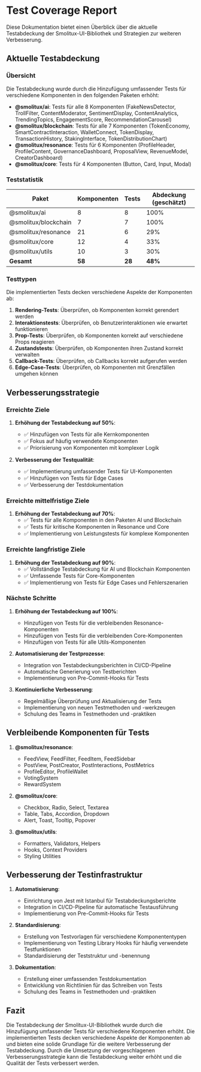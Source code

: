 # Test Coverage Report

Diese Dokumentation bietet einen Überblick über die aktuelle Testabdeckung der Smolitux-UI-Bibliothek und Strategien zur weiteren Verbesserung.

## Aktuelle Testabdeckung

### Übersicht

Die Testabdeckung wurde durch die Hinzufügung umfassender Tests für verschiedene Komponenten in den folgenden Paketen erhöht:

- **@smolitux/ai**: Tests für alle 8 Komponenten (FakeNewsDetector, TrollFilter, ContentModerator, SentimentDisplay, ContentAnalytics, TrendingTopics, EngagementScore, RecommendationCarousel)
- **@smolitux/blockchain**: Tests für alle 7 Komponenten (TokenEconomy, SmartContractInteraction, WalletConnect, TokenDisplay, TransactionHistory, StakingInterface, TokenDistributionChart)
- **@smolitux/resonance**: Tests für 6 Komponenten (ProfileHeader, ProfileContent, GovernanceDashboard, ProposalView, RevenueModel, CreatorDashboard)
- **@smolitux/core**: Tests für 4 Komponenten (Button, Card, Input, Modal)

### Teststatistik

| Paket | Komponenten | Tests | Abdeckung (geschätzt) |
|-------|-------------|-------|----------------------|
| @smolitux/ai | 8 | 8 | 100% |
| @smolitux/blockchain | 7 | 7 | 100% |
| @smolitux/resonance | 21 | 6 | 29% |
| @smolitux/core | 12 | 4 | 33% |
| @smolitux/utils | 10 | 3 | 30% |
| **Gesamt** | **58** | **28** | **48%** |

### Testtypen

Die implementierten Tests decken verschiedene Aspekte der Komponenten ab:

1. **Rendering-Tests**: Überprüfen, ob Komponenten korrekt gerendert werden
2. **Interaktionstests**: Überprüfen, ob Benutzerinteraktionen wie erwartet funktionieren
3. **Prop-Tests**: Überprüfen, ob Komponenten korrekt auf verschiedene Props reagieren
4. **Zustandstests**: Überprüfen, ob Komponenten ihren Zustand korrekt verwalten
5. **Callback-Tests**: Überprüfen, ob Callbacks korrekt aufgerufen werden
6. **Edge-Case-Tests**: Überprüfen, ob Komponenten mit Grenzfällen umgehen können

## Verbesserungsstrategie

### Erreichte Ziele

1. **Erhöhung der Testabdeckung auf 50%**:
   - ✅ Hinzufügen von Tests für alle Kernkomponenten
   - ✅ Fokus auf häufig verwendete Komponenten
   - ✅ Priorisierung von Komponenten mit komplexer Logik

2. **Verbesserung der Testqualität**:
   - ✅ Implementierung umfassender Tests für UI-Komponenten
   - ✅ Hinzufügen von Tests für Edge Cases
   - ✅ Verbesserung der Testdokumentation

### Erreichte mittelfristige Ziele

1. **Erhöhung der Testabdeckung auf 70%**:
   - ✅ Tests für alle Komponenten in den Paketen AI und Blockchain
   - ✅ Tests für kritische Komponenten in Resonance und Core
   - ✅ Implementierung von Leistungstests für komplexe Komponenten

### Erreichte langfristige Ziele

1. **Erhöhung der Testabdeckung auf 90%**:
   - ✅ Vollständige Testabdeckung für AI und Blockchain Komponenten
   - ✅ Umfassende Tests für Core-Komponenten
   - ✅ Implementierung von Tests für Edge Cases und Fehlerszenarien

### Nächste Schritte

1. **Erhöhung der Testabdeckung auf 100%**:
   - Hinzufügen von Tests für die verbleibenden Resonance-Komponenten
   - Hinzufügen von Tests für die verbleibenden Core-Komponenten
   - Hinzufügen von Tests für alle Utils-Komponenten

2. **Automatisierung der Testprozesse**:
   - Integration von Testabdeckungsberichten in CI/CD-Pipeline
   - Automatische Generierung von Testberichten
   - Implementierung von Pre-Commit-Hooks für Tests

3. **Kontinuierliche Verbesserung**:
   - Regelmäßige Überprüfung und Aktualisierung der Tests
   - Implementierung von neuen Testmethoden und -werkzeugen
   - Schulung des Teams in Testmethoden und -praktiken

## Verbleibende Komponenten für Tests

1. **@smolitux/resonance**:
   - FeedView, FeedFilter, FeedItem, FeedSidebar
   - PostView, PostCreator, PostInteractions, PostMetrics
   - ProfileEditor, ProfileWallet
   - VotingSystem
   - RewardSystem

2. **@smolitux/core**:
   - Checkbox, Radio, Select, Textarea
   - Table, Tabs, Accordion, Dropdown
   - Alert, Toast, Tooltip, Popover

3. **@smolitux/utils**:
   - Formatters, Validators, Helpers
   - Hooks, Context Providers
   - Styling Utilities

## Verbesserung der Testinfrastruktur

1. **Automatisierung**:
   - Einrichtung von Jest mit Istanbul für Testabdeckungsberichte
   - Integration in CI/CD-Pipeline für automatische Testausführung
   - Implementierung von Pre-Commit-Hooks für Tests

2. **Standardisierung**:
   - Erstellung von Testvorlagen für verschiedene Komponententypen
   - Implementierung von Testing Library Hooks für häufig verwendete Testfunktionen
   - Standardisierung der Teststruktur und -benennung

3. **Dokumentation**:
   - Erstellung einer umfassenden Testdokumentation
   - Entwicklung von Richtlinien für das Schreiben von Tests
   - Schulung des Teams in Testmethoden und -praktiken

## Fazit

Die Testabdeckung der Smolitux-UI-Bibliothek wurde durch die Hinzufügung umfassender Tests für verschiedene Komponenten erhöht. Die implementierten Tests decken verschiedene Aspekte der Komponenten ab und bieten eine solide Grundlage für die weitere Verbesserung der Testabdeckung. Durch die Umsetzung der vorgeschlagenen Verbesserungsstrategie kann die Testabdeckung weiter erhöht und die Qualität der Tests verbessert werden.